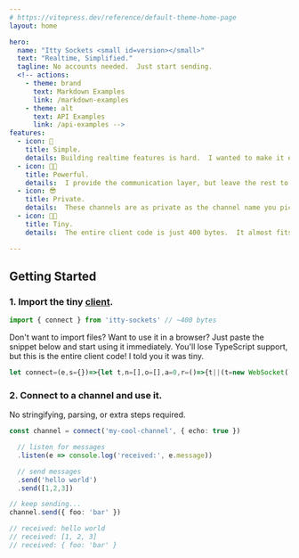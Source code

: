 ```yaml
---
# https://vitepress.dev/reference/default-theme-home-page
layout: home

hero:
  name: "Itty Sockets <small id=version></small>"
  text: "Realtime, Simplified."
  tagline: No accounts needed.  Just start sending.
  <!-- actions:
    - theme: brand
      text: Markdown Examples
      link: /markdown-examples
    - theme: alt
      text: API Examples
      link: /api-examples -->
features:
  - icon: 🚀
    title: Simple.
    details: Building realtime features is hard.  I wanted to make it easy <i>(mostly for myself)</i>.<br /><br /> Like... really easy.
  - icon: 💪🏼
    title: Powerful.
    details:  I provide the communication layer, but leave the rest to you.  Your payloads can be anything you want.
  - icon: 😎
    title: Private.
    details:  These channels are as private as the channel name you pick.  Plus, I log nothing, track nothing, and store nothing. That's easier for me, and safer for you.
  - icon: 😶‍🌫️
    title: Tiny.
    details:  The entire client code is just 400 bytes.  It almost fits in a tweet!  This means it's easy to include anywhere you need it, even in the browser.

---
```


## Getting Started

### 1. Import the tiny [client](https://npmjs.com/package/itty-sockets).
```ts
import { connect } from 'itty-sockets' // ~400 bytes
```

Don't want to import files?  Want to use it in a browser?  Just paste the snippet below and start using it immediately.  You'll lose TypeScript support, but this is the entire client code! I told you it was tiny.

```ts
let connect=(e,s={})=>{let t,n=[],o=[],a=0,r=()=>{t||(t=new WebSocket(`wss://ittysockets.io/r/${e??""}?${new URLSearchParams(s)}`),t.onopen=()=>{for(;n.length;)t?.send(n.shift());a&&t?.close()},t.onmessage=(e,s=JSON.parse(e.data))=>{for(let e of o)e({...s,date:new Date(s.date)})},t.onclose=()=>(a=0,t=null))};return new Proxy(r,{get:(e,s,l)=>({ws:t,send:(e,s)=>(e=JSON.stringify(e),e=s?`@@${s}@@${e}`:e,1==t?.readyState?t.send(e)??l:(n.push(e),r()??l)),push:(e,s)=>(a=1,l.send(e,s)),listen:(e,s)=>(o.push((t=>(!s||s(t))&&e(t))),r()??l),close:()=>(1==t?.readyState?t.close():a=1,l)}[s])})};
```

### 2. Connect to a channel and use it.

No stringifying, parsing, or extra steps required.

```ts
const channel = connect('my-cool-channel', { echo: true })

  // listen for messages
  .listen(e => console.log('received:', e.message))

  // send messages
  .send('hello world')
  .send([1,2,3])

// keep sending...
channel.send({ foo: 'bar' })

// received: hello world
// received: [1, 2, 3]
// received: { foo: 'bar' }
```

<script setup>
import { onMounted } from 'vue'

onMounted(async () => {
  const version = await fetch('https://ittysockets.io/version').then(r => r.text())
  document.getElementById('version').innerHTML = `v${version}`
})
</script>